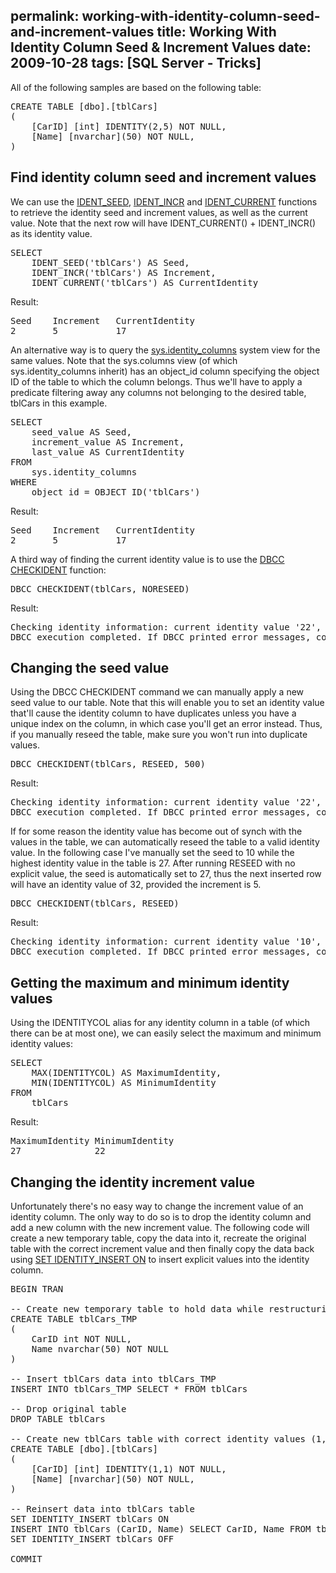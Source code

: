 permalink: working-with-identity-column-seed-and-increment-values
title: Working With Identity Column Seed & Increment Values
date: 2009-10-28
tags: [SQL Server - Tricks]
---
All of the following samples are based on the following table:

<pre lang="tsql" escaped="true">CREATE TABLE [dbo].[tblCars]
(
	[CarID] [int] IDENTITY(2,5) NOT NULL,
	[Name] [nvarchar](50) NOT NULL,
)</pre>

## Find identity column seed and increment values

We can use the [IDENT_SEED](http://msdn.microsoft.com/en-us/library/ms189834.aspx), [IDENT_INCR](http://msdn.microsoft.com/en-us/library/ms189795.aspx) and [IDENT_CURRENT](http://msdn.microsoft.com/en-us/library/ms175098.aspx) functions to retrieve the identity seed and increment values, as well as the current value. Note that the next row will have IDENT_CURRENT() + IDENT_INCR() as its identity value.

<pre lang="tsql" escaped="true">SELECT
	IDENT_SEED('tblCars') AS Seed,
	IDENT_INCR('tblCars') AS Increment,
	IDENT_CURRENT('tblCars') AS CurrentIdentity</pre>

Result:

<pre lang="tsql" escaped="true">Seed	Increment	CurrentIdentity
2		5			17</pre>

An alternative way is to query the [sys.identity_columns](http://technet.microsoft.com/en-us/library/ms187334.aspx) system view for the same values. Note that the sys.columns view (of which sys.identity_columns inherit) has an object_id column specifying the object ID of the table to which the column belongs. Thus we'll have to apply a predicate filtering away any columns not belonging to the desired table, tblCars in this example.

<pre lang="tsql" escaped="true">SELECT
	seed_value AS Seed,
	increment_value AS Increment,
	last_value AS CurrentIdentity
FROM
	sys.identity_columns
WHERE
	object_id = OBJECT_ID('tblCars')</pre>

Result:

<pre lang="tsql" escaped="true">Seed	Increment	CurrentIdentity
2		5			17</pre>

A third way of finding the current identity value is to use the [DBCC CHECKIDENT](http://technet.microsoft.com/en-us/library/ms176057.aspx) function:

<pre lang="tsql" escaped="true">DBCC CHECKIDENT(tblCars, NORESEED)</pre>

Result:

<pre lang="tsql" escaped="true">Checking identity information: current identity value '22', current column value '22'.
DBCC execution completed. If DBCC printed error messages, contact your system administrator.</pre>

## Changing the seed value

Using the DBCC CHECKIDENT command we can manually apply a new seed value to our table. Note that this will enable you to set an identity value that'll cause the identity column to have duplicates unless you have a unique index on the column, in which case you'll get an error instead. Thus, if you manually reseed the table, make sure you won't run into duplicate values.

<pre lang="tsql" escaped="true">DBCC CHECKIDENT(tblCars, RESEED, 500)</pre>

Result:

<pre lang="tsql" escaped="true">Checking identity information: current identity value '22', current column value '500'.
DBCC execution completed. If DBCC printed error messages, contact your system administrator.</pre>

If for some reason the identity value has become out of synch with the values in the table, we can automatically reseed the table to a valid identity value. In the following case I've manually set the seed to 10 while the highest identity value in the table is 27. After running RESEED with no explicit value, the seed is automatically set to 27, thus the next inserted row will have an identity value of 32, provided the increment is 5.

<pre lang="tsql" escaped="true">DBCC CHECKIDENT(tblCars, RESEED)</pre>

Result:

<pre lang="tsql" escaped="true">Checking identity information: current identity value '10', current column value '27'.
DBCC execution completed. If DBCC printed error messages, contact your system administrator.</pre>

## Getting the maximum and minimum identity values

Using the IDENTITYCOL alias for any identity column in a table (of which there can be at most one), we can easily select the maximum and minimum identity values:

<pre lang="tsql" escaped="true">SELECT
	MAX(IDENTITYCOL) AS MaximumIdentity,
	MIN(IDENTITYCOL) AS MinimumIdentity
FROM
	tblCars</pre>

Result:

<pre lang="tsql" escaped="true">MaximumIdentity	MinimumIdentity
27				22</pre>

## Changing the identity increment value

Unfortunately there's no easy way to change the increment value of an identity column. The only way to do so is to drop the identity column and add a new column with the new increment value. The following code will create a new temporary table, copy the data into it, recreate the original table with the correct increment value and then finally copy the data back using [SET IDENTITY_INSERT ON](http://msdn.microsoft.com/en-us/library/aa259221(SQL.80).aspx) to insert explicit values into the identity column.

<pre lang="tsql" escaped="true">BEGIN TRAN

-- Create new temporary table to hold data while restructuring tblCars
CREATE TABLE tblCars_TMP
(
	CarID int NOT NULL,
	Name nvarchar(50) NOT NULL
)

-- Insert tblCars data into tblCars_TMP
INSERT INTO tblCars_TMP SELECT * FROM tblCars

-- Drop original table
DROP TABLE tblCars

-- Create new tblCars table with correct identity values (1,1) in this case
CREATE TABLE [dbo].[tblCars]
(
	[CarID] [int] IDENTITY(1,1) NOT NULL,
	[Name] [nvarchar](50) NOT NULL,
)

-- Reinsert data into tblCars table
SET IDENTITY_INSERT tblCars ON
INSERT INTO tblCars (CarID, Name) SELECT CarID, Name FROM tblCars_TMP
SET IDENTITY_INSERT tblCars OFF

COMMIT</pre>

